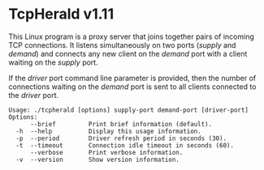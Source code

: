 # TcpHerald v1.11
This Linux program is a proxy server that joins together pairs of incoming TCP
connections. It listens simultaneously on two ports (_supply_ and _demand_) and
connects any new client on the _demand_ port with a client waiting on the
_supply_ port.

If the _driver_ port command line parameter is provided, then the number of
connections waiting on the _demand_ port is sent to all clients connected to the
_driver_ port.

```
Usage: ./tcpherald [options] supply-port demand-port [driver-port]
Options:
      --brief         Print brief information (default).
  -h  --help          Display this usage information.
  -p  --period        Driver refresh period in seconds (30).
  -t  --timeout       Connection idle timeout in seconds (60).
      --verbose       Print verbose information.
  -v  --version       Show version information.
```
